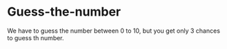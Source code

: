 # Guess-the-number
We have to guess the number between 0 to 10, but you get only 3 chances to guess th number.
